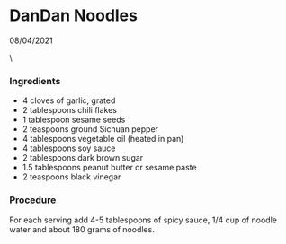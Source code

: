 # DanDan Noodles
08/04/2021

\

### Ingredients
* 4 cloves of garlic, grated
* 2 tablespoons chili flakes
* 1 tablespoon sesame seeds
* 2 teaspoons ground Sichuan pepper
* 4 tablespoons vegetable oil (heated in pan)
* 4 tablespoons soy sauce
* 2 tablespoons dark brown sugar
* 1.5 tablespoons peanut butter or sesame paste
* 2 teaspoons black vinegar

### Procedure
For each serving add 4-5 tablespoons of spicy sauce, 1/4 cup of noodle water and about 180 grams of noodles.
